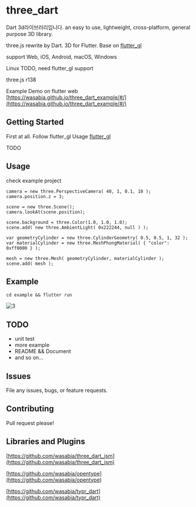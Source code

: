 # three_dart

Dart 3d라이브러리입니다. an easy to use, lightweight, cross-platform, general purpose 3D library. 

three.js rewrite by Dart. 3D for Flutter. Base on [flutter_gl](https://github.com/wasabia/flutter_gl)


support Web, iOS, Android, macOS, Windows

Linux TODO, need flutter_gl support

three.js r138


Example Demo on flutter web [https://wasabia.github.io/three_dart_example/#/](https://wasabia.github.io/three_dart_example/#/)


## Getting Started

First at all. Follow flutter_gl Usage [flutter_gl](https://github.com/wasabia/flutter_gl)


TODO


## Usage

check example project

```
camera = new three.PerspectiveCamera( 40, 1, 0.1, 10 );
camera.position.z = 3;

scene = new three.Scene();
camera.lookAt(scene.position);

scene.background = three.Color(1.0, 1.0, 1.0);
scene.add( new three.AmbientLight( 0x222244, null ) );

var geometryCylinder = new three.CylinderGeometry( 0.5, 0.5, 1, 32 );
var materialCylinder = new three.MeshPhongMaterial( { "color": 0xff0000 } );

mesh = new three.Mesh( geometryCylinder, materialCylinder );
scene.add( mesh );
```


## Example

```
cd example && flutter run
```


![3](https://user-images.githubusercontent.com/1768228/141482294-b78446b3-d9ab-4cc0-83fc-dbabaab459e2.png)


## TODO
- unit test
- more example
- README && Document
- and so on...

## Issues
File any issues, bugs, or feature requests.

## Contributing
Pull request please!

## Libraries and Plugins

[https://github.com/wasabia/three_dart_jsm](https://github.com/wasabia/three_dart_jsm)

[https://github.com/wasabia/opentype](https://github.com/wasabia/opentype)

[https://github.com/wasabia/typr_dart](https://github.com/wasabia/typr_dart)

